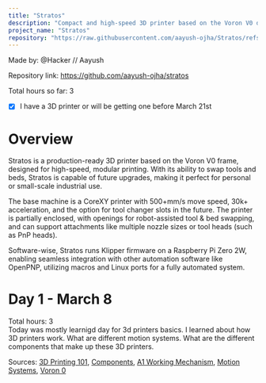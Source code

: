 ```yaml
---
title: "Stratos"
description: "Compact and high-speed 3D printer based on the Voron V0 design, with modular upgrades, future automation capabilities, touchscreen interface, silent stepper motors, auto bed leveling (BLTouch), and Wi-Fi connectivity for remote control."
project_name: "Stratos"
repository: "https://raw.githubusercontent.com/aayush-ojha/Stratos/refs/heads/main/JOURNAL.md"
---
```

Made by: @Hacker // Aayush

Repository link: https://github.com/aayush-ojha/stratos

Total hours so far: 3

- [x] I have a 3D printer or will be getting one before March 21st

# Overview
Stratos is a production-ready 3D printer based on the Voron V0 frame, designed for high-speed, modular printing. With its ability to swap tools and beds, Stratos is capable of future upgrades, making it perfect for personal or small-scale industrial use.

The base machine is a CoreXY printer with 500+mm/s move speed, 30k+ acceleration, and the option for tool changer slots in the future. The printer is partially enclosed, with openings for robot-assisted tool & bed swapping, and can support attachments like multiple nozzle sizes or tool heads (such as PnP heads).

Software-wise, Stratos runs Klipper firmware on a Raspberry Pi Zero 2W, enabling seamless integration with other automation software like OpenPNP, utilizing macros and Linux ports for a fully automated system.

# Day 1 - March 8
Total hours: 3 <br>
Today was mostly learnigd day for 3d printers basics. I learned about how 3D printers work. What are different motion systems. What are the different components that make up these 3D printers.

Sources:
[3D Printing 101](https://youtu.be/2vFdwz4U1VQ?si=QUZFb_pU4gHgNt1N), [Components](https://youtu.be/JdfztjEP_bI?si=hDDcotL8uJTzBY1u), [A1 Working Mechanism](https://youtu.be/f94CnlQ0eq4?si=-deSeY4AHk9v1GZ6), [Motion Systems](https://youtu.be/EzUxiXQdMVY?si=VQI68GFso1Bqav_4), [Voron 0](https://youtu.be/4VSu_gG-nlk?si=UXWqq0PTuPSd19jw)
